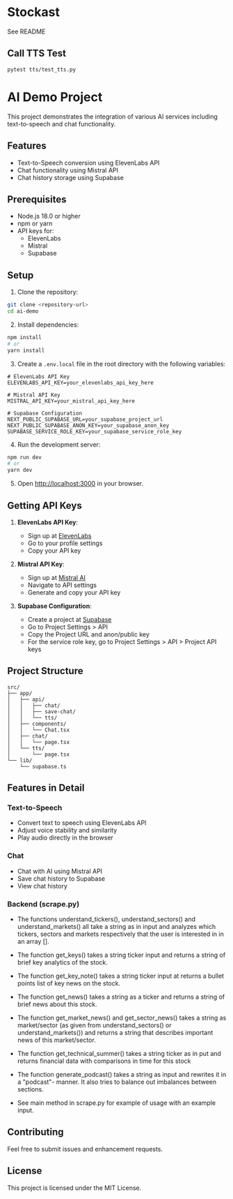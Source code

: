 
# Stockast
See README

## Call TTS Test
```
pytest tts/test_tts.py
```
# AI Demo Project

This project demonstrates the integration of various AI services including text-to-speech and chat functionality.

## Features

- Text-to-Speech conversion using ElevenLabs API
- Chat functionality using Mistral API
- Chat history storage using Supabase

## Prerequisites

- Node.js 18.0 or higher
- npm or yarn
- API keys for:
  - ElevenLabs
  - Mistral
  - Supabase

## Setup

1. Clone the repository:
```bash
git clone <repository-url>
cd ai-demo
```

2. Install dependencies:
```bash
npm install
# or
yarn install
```

3. Create a `.env.local` file in the root directory with the following variables:
```env
# ElevenLabs API Key
ELEVENLABS_API_KEY=your_elevenlabs_api_key_here

# Mistral API Key
MISTRAL_API_KEY=your_mistral_api_key_here

# Supabase Configuration
NEXT_PUBLIC_SUPABASE_URL=your_supabase_project_url
NEXT_PUBLIC_SUPABASE_ANON_KEY=your_supabase_anon_key
SUPABASE_SERVICE_ROLE_KEY=your_supabase_service_role_key
```

4. Run the development server:
```bash
npm run dev
# or
yarn dev
```

5. Open [http://localhost:3000](http://localhost:3000) in your browser.

## Getting API Keys

1. **ElevenLabs API Key**:
   - Sign up at [ElevenLabs](https://elevenlabs.io)
   - Go to your profile settings
   - Copy your API key

2. **Mistral API Key**:
   - Sign up at [Mistral AI](https://mistral.ai)
   - Navigate to API settings
   - Generate and copy your API key

3. **Supabase Configuration**:
   - Create a project at [Supabase](https://supabase.com)
   - Go to Project Settings > API
   - Copy the Project URL and anon/public key
   - For the service role key, go to Project Settings > API > Project API keys

## Project Structure

```
src/
├── app/
│   ├── api/
│   │   ├── chat/
│   │   ├── save-chat/
│   │   └── tts/
│   ├── components/
│   │   └── Chat.tsx
│   ├── chat/
│   │   └── page.tsx
│   └── tts/
│       └── page.tsx
└── lib/
    └── supabase.ts
```

## Features in Detail

### Text-to-Speech
- Convert text to speech using ElevenLabs API
- Adjust voice stability and similarity
- Play audio directly in the browser

### Chat
- Chat with AI using Mistral API
- Save chat history to Supabase
- View chat history

### Backend (scrape.py) 



* The functions understand_tickers(), understand_sectors() and understand_markets() all take a string as in input and analyzes which tickers, sectors and markets respectively that the user is interested in in an array []. 
* The function get_keys() takes a string ticker input and returns a string of brief key analytics of the stock.
* The function get_key_note() takes a string ticker input at returns a bullet points list of key news on the stock.
* The function get_news() takes a string as a ticker and returns a string of brief news about this stock. 
* The function get_market_news() and get_sector_news() takes a string as market/sector (as given from understand_sectors() or understand_markets()) and returns a string that describes important news of this market/sector.
* The function get_technical_summer() takes a string ticker as in put and returns financial data with comparisons in time for this stock
* The function generate_podcast() takes a string as input and rewrites it in a "podcast"- manner. It also tries to balance out imbalances between sections.
  
* See main method in scrape.py for example of usage with an example input. 


## Contributing

Feel free to submit issues and enhancement requests.

## License

This project is licensed under the MIT License.
